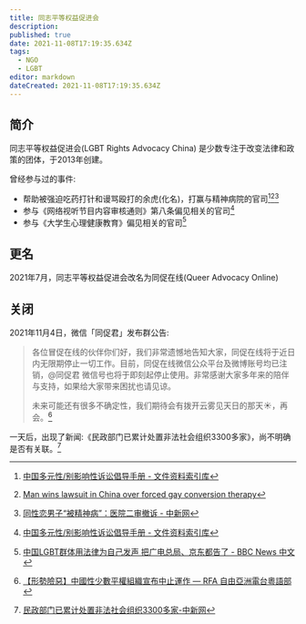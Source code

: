 ```yaml
---
title: 同志平等权益促进会
description: 
published: true
date: 2021-11-08T17:19:35.634Z
tags:
  - NGO
  - LGBT
editor: markdown
dateCreated: 2021-11-08T17:19:35.634Z
---
```


## 简介

同志平等权益促进会(LGBT Rights Advocacy China) 是少数专注于改变法律和政策的团体，于2013年创建。

曾经参与过的事件:

+ 帮助被强迫吃药打针和谩骂殴打的余虎(化名)，打赢与精神病院的官司[^r_1][^yh_2][^yh_3]
+ 参与《网络视听节目内容审核通则》第八条偏见相关的官司[^r_1]
+ 参与《大学生心理健康教育》偏见相关的官司[^180118]

[^r_1]: [中国多元性/别影响性诉讼倡导手册 - 文件资料索引库](https://cnlgbtdata.com/doc/209/)

[^yh_2]: [Man wins lawsuit in China over forced gay conversion therapy](https://web.archive.org/web/20211105133517/https://apnews.com/article/health-china-beijing-asia-pacific-lawsuits-4d9d955cfbfd401b93f28ef4e9ffa5f8)

[^yh_3]: [同性恋男子“被精神病”：医院二审撤诉 - 中新网](https://web.archive.org/web/20170923055527/http://www.chinanews.com/sh/2017/09-20/8335293.shtml)

[^180118]: [中国LGBT群体用法律为自己发声 把广电总局、京东都告了 - BBC News 中文](https://web.archive.org/web/20181227043513/https://www.bbc.com/zhongwen/simp/world-42729962)

## 更名

2021年7月，同志平等权益促进会改名为同促在线(Queer Advocacy Online)

## 关闭

2021年11月4日，微信「同促君」发布群公告:

> 各位冒促在线的伙伴你们好，我们非常遗憾地告知大家，同促在线将于近日内无限期停止一切工作。目前，同促在线微信公众平台及微博账号均已注销，@同促君 微信号也将于即刻起停止使用。非常感谢大家多年来的陪伴与支持，如果给大家带来困扰也请见谅。
>
> 未来可能还有很多不确定性，我们期待会有拨开云雾见天日的那天☀，再会。[^qaoc]

[^qaoc]: [【形勢險惡】中國性少數平權組織宣布中止運作 — RFA 自由亞洲電台粵語部](https://web.archive.org/web/20211105102240/https://www.rfa.org/cantonese/news/lgbt-11052021034546.html)

一天后，出现了新闻:《民政部门已累计处置非法社会组织3300多家》，尚不明确是否有关联。[^3300]

[^3300]: [民政部门已累计处置非法社会组织3300多家-中新网](https://web.archive.org/web/20211106164335/http://www.chinanews.com/gn/2021/11-05/9602655.shtml)
